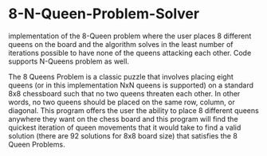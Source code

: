 # 8-N-Queen-Problem-Solver
implementation of the 8-Queen problem where the user places 8 different queens on the board and the algorithm solves in the least number of iterations possible to have none of the queens attacking each other. Code supports N-Queens problem as well.

The 8 Queens Problem is a classic puzzle that involves placing eight queens (or in this implementation NxN queens is supported) on a standard 8x8 chessboard such that no two queens threaten each other. In other words, no two queens should be placed on the same row, column, or diagonal.
This program offers the user the ability to place 8 different queens anywhere they want on the chess board and this program will find the quickest iteration of queen movements that it would take to find a valid solution (there are 92 solutions for 8x8 board size) that satisfies the 8 Queen Problems.
